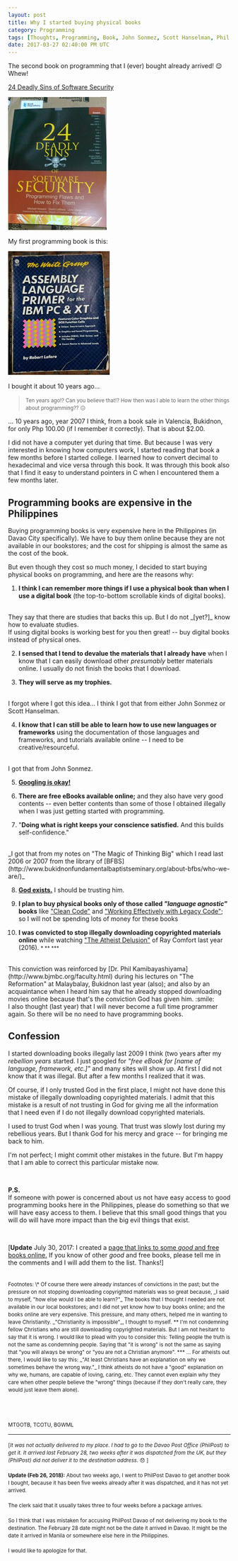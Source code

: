 ```yaml
---
layout: post
title: Why I started buying physical books
category: Programming
tags: [Thoughts, Programming, Book, John Sonmez, Scott Hanselman, Phil Kamibayashiyama]
date: 2017-03-27 02:40:00 PM UTC
---
```


<!-- March 27, 2017 10:40:00 PM Philippine Time -->

The second book on programming that I (ever) bought already arrived! :relieved: Whew! 

[24 Deadly Sins of Software Security](https://www.bookdepository.com/book/9780071626750?a_aid=jflaga)


[![24 Deadly Sins of Software Security book](/images/2017/24-deadly-sins-of-software-security-book.jpg)](https://www.bookdepository.com/book/9780071626750?a_aid=jflaga)

<!--more-->

My first programming book is this:

![Assembly Language Primer book](/images/2017/assembly-language-primer-book.jpg)


I bought it about 10 years ago...


> <small>Ten years ago!? Can you believe that!? How then was I able to learn the other things about programming?? :neutral_face: </small>


... 10 years ago, year 2007 I think, from a book sale in Valencia, Bukidnon, for only Php 100.00 (if I remember it correctly). That is about $2.00.


I did not have a computer yet during that time. But because I was very interested in knowing how computers work, I started reading that book a few months before I started college. I learned how to convert decimal to hexadecimal and vice versa through this book. It was through this book also that I find it easy to understand pointers in C when I encountered them a few months later.


## Programming books are expensive in the Philippines

Buying programming books is very expensive here in the Philippines (in Davao City specifically). We have to buy them online because they are not available in our bookstores; and the cost for shipping is almost the same as the cost of the book.

But even though they cost so much money, I decided to start buying physical books on programming, and here are the reasons why:


1. **I think I can remember more things if I use a physical book than when I use a digital book** (the top-to-bottom scrollable kinds of digital books). 
<br />
They say that there are studies that backs this up. But I do not _[yet?]_ know how to evaluate studies.
<br />
If using digital books is working best for you then great! -- buy digital books instead of physical ones.


2. **I sensed that I tend to devalue the materials that I already have** when I know that I can easily download other _presumably_ better materials online. I usually do not finish the books that I download.


3. **They will serve as my trophies.**
<br />
I forgot where I got this idea... I think I got that from either John Sonmez or Scott Hanselman.


4. **I know that I can still be able to learn how to use new languages or frameworks** using the documentation of those languages and frameworks, and tutorials available online -- I need to be creative/resourceful. 
<br />
I got that from John Sonmez.


5. [**Googling is okay!**](http://www.hanselman.com/blog/AmIReallyADeveloperOrJustAGoodGoogler.aspx)

6. **There are free eBooks available online;** and they also have very good contents -- even better contents than some of those I obtained illegally when I was just getting started with programming.


7. "**Doing what is right keeps your conscience satisfied.** And this builds self-confidence." 
<br />
_I got that from my notes on "The Magic of Thinking Big" which I read last 2006 or 2007 from the library of [BFBS](http://www.bukidnonfundamentalbaptistseminary.org/about-bfbs/who-we-are/)_


8. [**God exists.**](http://www.datpostmil.com/the-great-debate-greg-bahnsen-vs-gordon-stein/) I should be trusting him. 


9. **I plan to buy physical books only of those called _"language agnostic"_ books** like ["Clean Code"](https://www.bookdepository.com/book/9780132350884?a_aid=jflaga) and ["Working Effectively with Legacy Code"](https://www.bookdepository.com/Working-Effectively-with-Legacy-Code-Michael-Feathers/9780131177055?a_aid=jflaga); so I will not be spending lots of money for these books

10. **I was convicted to stop illegally downloading copyrighted materials online** while  watching ["The Atheist Delusion"](http://www.atheistmovie.com/) of Ray Comfort last year (2016). <small>* ** ***</small>
<br />
This conviction was reinforced by [Dr. Phil Kamibayashiyama](http://www.bjmbc.org/faculty.html) during his lectures on "The Reformation" at Malaybalay, Bukidnon last year (also); and also by an acquaintance when I heard him say that he already stopped downloading movies online because that's the conviction God has given him. :smile:
<br />
I also thought (last year) that I will never become a full time programmer again. So there will be no need to have programming books.


## Confession
I started downloading books illegally last 2009 I think (two years after my _rebellion years_ started. I just googled for _"free eBook for [name of language, framework, etc.]"_ and many sites will show up. At first I did not know that it was illegal. But after a few months I realized that it was.

Of course,  if I only trusted God in the first place, I might not have done this mistake of illegally downloading copyrighted materials. I admit that this mistake is a result of not trusting in God for giving me all the information that I need even if I do not illegally download copyrighted materials.

I used to trust God when I was young. That trust was slowly lost during my rebellious years. But I thank God for his mercy and grace -- for bringing me back to him.

I'm not perfect; I might commit other mistakes in the future. But I'm happy that I am able to correct this particular mistake now.



<br />


**P.S.**
<br />
If someone with power is concerned about us not have easy access to good programming books here in the Philippines, please do something so that we will have easy access to them. I believe that this small good things that you will do will have more impact than the big evil things that exist.

<br />

[**Update** July 30, 2017: I created a [page that links to some _good_ and free books online.](/free-books/) If you know of other _good_ and free books, please tell me in the comments and I will add them to the list. Thanks!]

<br />

<small>
Footnotes:
</small>

<small>
\* Of course there were already instances of convictions in the past; but the pressure on not stopping downloading copyrighted materials was so great because, _I said to myself, "how else would I be able to learn?"_ The books that I thought I needed are not available in our local bookstores; and I did not yet know how to buy books online; and the books online are very expensive.
This pressure, and many others, helped me in wanting to leave Christianity. _"Christianity is impossible"_, I thought to myself.
</small>

<small>
** I'm not condemning fellow Christians who are still downloading copyrighted materials. But I am not hesitant to say that it is wrong. I would like to plead with you to consider this: Telling people the truth is not the same as condemning people. Saying that "it is wrong" is not the same as saying that "you will always be wrong" or "you are not a Christian anymore".
</small>

<small>
*** … For atheists out there, I would like to say this: _"At least Christians have an explanation on why we sometimes behave the wrong way."_
</small>

<small>
I think atheists do not have a "good" explanation on why we, humans, are capable of loving, caring, etc. They cannot even explain why they care when other people believe the "wrong" things (because if they don't really care, they would just leave them alone).
</small>


<br /><br />


<small>MTGOTB, TCOTU, BGWML</small>



----------



<small>[_It was not actually delivered to my place. I had to go to the Davao Post Office (PhilPost) to get it. It arrived last February 28, two weeks after it was dispatched from the UK, but they (PhilPost) did not deliver it to the destination address._ :disappointed: ]
<br />
<br />
**Update (Feb 26, 2018):** About two weeks ago, I went to PhilPost Davao to get another book I bought, because it has been five weeks already after it was dispatched, and it has not yet arrived.
<br />
<br />
The clerk said that it usually takes three to four weeks before a package arrives.
<br />
<br />
So I think that I was mistaken for accusing PhilPost Davao of not delivering my book to the destination. The February 28 date might not be the date it arrived in Davao. It might be the date it arrived in Manila or somewhere else here in the Philippines.
<br />
<br />
I would like to apologize for that.
</small>

